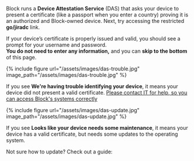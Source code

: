 Block runs a __Device Attestation Service__ (DAS) that asks your device to present a certificate (like a passport when you enter a country) proving it is an authorized and Block-owned device. Next, try accessing the restricted __go/jiradc__ link.

If your device’s certificate is properly issued and valid, you should see a prompt for your username and password.  
__You do not need to enter any information,__ and you can __skip to the bottom__ of this page.

{% include figure url="/assets/images/das-trouble.jpg" image_path="/assets/images/das-trouble.jpg" %}

If you see __We're having trouble identifying your device__, it means your device did not present a valid certificate. [Please contact IT for help, so you can access Block's systems correctly](/help)

{% include figure url="/assets/images/das-update.jpg" image_path="/assets/images/das-update.jpg" %}

If you see __Looks like your device needs some maintenance__, it means your device has a valid certificate, but needs some updates to the operating system. 

Not sure how to update? Check out a guide:
